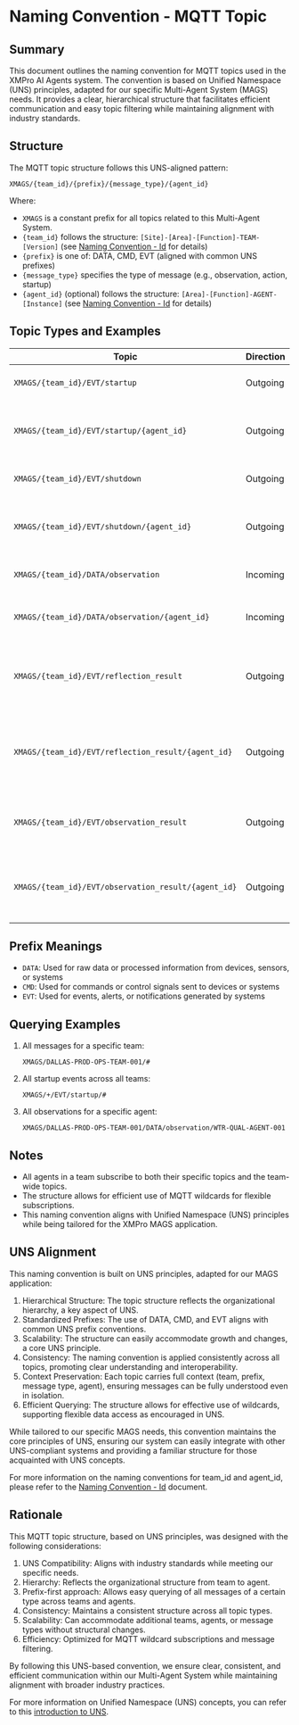 # Naming Convention - MQTT Topic

## Summary

This document outlines the naming convention for MQTT topics used in the XMPro AI Agents system. The convention is based on Unified Namespace (UNS) principles, adapted for our specific Multi-Agent System (MAGS) needs. It provides a clear, hierarchical structure that facilitates efficient communication and easy topic filtering while maintaining alignment with industry standards.

## Structure

The MQTT topic structure follows this UNS-aligned pattern:

`XMAGS/{team_id}/{prefix}/{message_type}/{agent_id}`

Where:
- `XMAGS` is a constant prefix for all topics related to this Multi-Agent System.
- `{team_id}` follows the structure: `[Site]-[Area]-[Function]-TEAM-[Version]` (see [Naming Convention - Id](./Id.md) for details)
- `{prefix}` is one of: DATA, CMD, EVT (aligned with common UNS prefixes)
- `{message_type}` specifies the type of message (e.g., observation, action, startup)
- `{agent_id}` (optional) follows the structure: `[Area]-[Function]-AGENT-[Instance]` (see [Naming Convention - Id](./Id.md) for details)

## Topic Types and Examples

| Topic | Direction | Description |
|-------|-----------|-------------|
| `XMAGS/{team_id}/EVT/startup` | Outgoing | Publish team startup event |
| `XMAGS/{team_id}/EVT/startup/{agent_id}` | Outgoing | Publish agent-specific startup event |
| `XMAGS/{team_id}/EVT/shutdown` | Outgoing | Publish team shutdown event |
| `XMAGS/{team_id}/EVT/shutdown/{agent_id}` | Outgoing | Publish agent-specific shutdown event |
| `XMAGS/{team_id}/DATA/observation` | Incoming | Receive team-wide observations |
| `XMAGS/{team_id}/DATA/observation/{agent_id}` | Incoming | Receive agent-specific observations |
| `XMAGS/{team_id}/EVT/reflection_result` | Outgoing | Publish results of internally triggered team-wide reflections |
| `XMAGS/{team_id}/EVT/reflection_result/{agent_id}` | Outgoing | Publish results of internally triggered agent-specific reflections |
| `XMAGS/{team_id}/EVT/observation_result` | Outgoing | Publish results of processed team-wide observations |
| `XMAGS/{team_id}/EVT/observation_result/{agent_id}` | Outgoing | Publish results of processed agent-specific observations |

## Prefix Meanings

- `DATA`: Used for raw data or processed information from devices, sensors, or systems
- `CMD`: Used for commands or control signals sent to devices or systems
- `EVT`: Used for events, alerts, or notifications generated by systems

## Querying Examples

1. All messages for a specific team:
   ```
   XMAGS/DALLAS-PROD-OPS-TEAM-001/#
   ```

2. All startup events across all teams:
   ```
   XMAGS/+/EVT/startup/#
   ```

3. All observations for a specific agent:
   ```
   XMAGS/DALLAS-PROD-OPS-TEAM-001/DATA/observation/WTR-QUAL-AGENT-001
   ```

## Notes

- All agents in a team subscribe to both their specific topics and the team-wide topics.
- The structure allows for efficient use of MQTT wildcards for flexible subscriptions.
- This naming convention aligns with Unified Namespace (UNS) principles while being tailored for the XMPro MAGS application.

## UNS Alignment

This naming convention is built on UNS principles, adapted for our MAGS application:

1. Hierarchical Structure: The topic structure reflects the organizational hierarchy, a key aspect of UNS.
2. Standardized Prefixes: The use of DATA, CMD, and EVT aligns with common UNS prefix conventions.
3. Scalability: The structure can easily accommodate growth and changes, a core UNS principle.
4. Consistency: The naming convention is applied consistently across all topics, promoting clear understanding and interoperability.
5. Context Preservation: Each topic carries full context (team, prefix, message type, agent), ensuring messages can be fully understood even in isolation.
6. Efficient Querying: The structure allows for effective use of wildcards, supporting flexible data access as encouraged in UNS.

While tailored to our specific MAGS needs, this convention maintains the core principles of UNS, ensuring our system can easily integrate with other UNS-compliant systems and providing a familiar structure for those acquainted with UNS concepts.

For more information on the naming conventions for team_id and agent_id, please refer to the [Naming Convention - Id](./Id.md) document.

## Rationale

This MQTT topic structure, based on UNS principles, was designed with the following considerations:

1. UNS Compatibility: Aligns with industry standards while meeting our specific needs.
2. Hierarchy: Reflects the organizational structure from team to agent.
3. Prefix-first approach: Allows easy querying of all messages of a certain type across teams and agents.
4. Consistency: Maintains a consistent structure across all topic types.
5. Scalability: Can accommodate additional teams, agents, or message types without structural changes.
6. Efficiency: Optimized for MQTT wildcard subscriptions and message filtering.

By following this UNS-based convention, we ensure clear, consistent, and efficient communication within our Multi-Agent System while maintaining alignment with broader industry practices.

For more information on Unified Namespace (UNS) concepts, you can refer to this [introduction to UNS](https://www.rtautomation.com/rtas-blog/unified-namespace/).